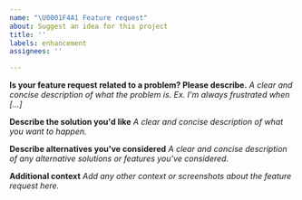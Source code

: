 ```yaml
---
name: "\U0001F4A1 Feature request"
about: Suggest an idea for this project
title: ''
labels: enhancement
assignees: ''

---
```


<!--This is just a template - feel free to delete any and all of it and replace as appropriate. -->

**Is your feature request related to a problem? Please describe.**
*A clear and concise description of what the problem is. Ex. I'm always frustrated when […]*

**Describe the solution you'd like**
*A clear and concise description of what you want to happen.*

**Describe alternatives you've considered**
*A clear and concise description of any alternative solutions or features you've considered.*

**Additional context**
*Add any other context or screenshots about the feature request here.*
